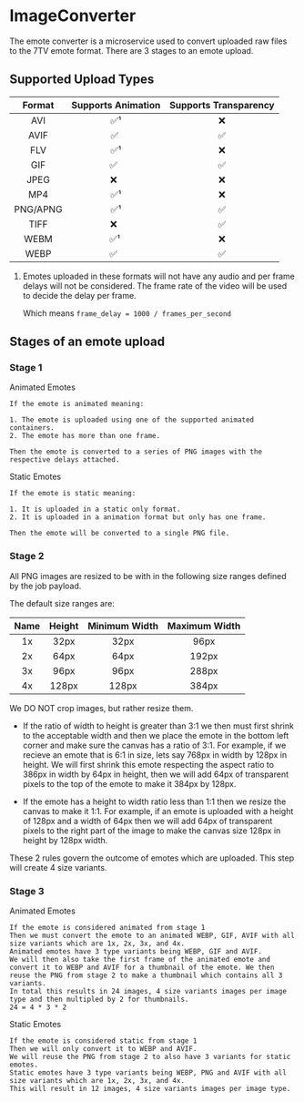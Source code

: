 # ImageConverter

The emote converter is a microservice used to convert uploaded raw files to the 7TV emote format.
There are 3 stages to an emote upload.

## Supported Upload Types

| Format      | Supports Animation | Supports Transparency |
| :---:       | :---:              | :---:                 |
|  AVI        | ✅¹               | ❌                    |
|  AVIF       | ✅ ​               | ✅                    |
|  FLV        | ✅¹               | ❌                    |
|  GIF        | ✅   ​   ​          | ✅                    |
|  JPEG       | ❌   ​  ​           | ❌                    |
|  MP4        | ✅¹               | ❌                    |
|  PNG/APNG   | ✅¹               | ✅                    |
|  TIFF       | ❌ ​ ​              | ✅                    |
|  WEBM       | ✅¹               ​| ❌                    |
|  WEBP       |​​​​ ✅​​   ​        ​     ​| ✅                    |

1. Emotes uploaded in these formats will not have any audio and per frame delays will not be considered. The frame rate of the video will be used to decide the delay per frame.

    Which means `frame_delay = 1000 / frames_per_second`

## Stages of an emote upload

### Stage 1

Animated Emotes

    If the emote is animated meaning:

    1. The emote is uploaded using one of the supported animated containers.
    2. The emote has more than one frame.

    Then the emote is converted to a series of PNG images with the respective delays attached.

Static Emotes

    If the emote is static meaning:

    1. It is uploaded in a static only format.
    2. It is uploaded in a animation format but only has one frame.

    Then the emote will be converted to a single PNG file.

### Stage 2

All PNG images are resized to be with in the following size ranges defined by the job payload.

The default size ranges are:

| Name  | Height | Minimum Width | Maximum Width |
| :---: | :----: | :-----------: | :-----------: |
| 1x    | 32px   | 32px          | 96px          |
| 2x    | 64px   | 64px          | 192px         |
| 3x    | 96px   | 96px          | 288px         |
| 4x    | 128px  | 128px         | 384px         |

We DO NOT crop images, but rather resize them.

- If the ratio of width to height is greater than 3:1 we then must first shrink to the acceptable width and then we place the emote in the bottom left corner and make sure the canvas has a ratio of 3:1. For example, if we recieve an emote that is 6:1 in size, lets say 768px in width by 128px in height. We will first shrink this emote respecting the aspect ratio to 386px in width by 64px in height, then we will add 64px of transparent pixels to the top of the emote to make it 384px by 128px.

- If the emote has a height to width ratio less than 1:1 then we resize the canvas to make it 1:1. For example, if an emote is uploaded with a height of 128px and a width of 64px then we will add 64px of transparent pixels to the right part of the image to make the canvas size 128px in height  by 128px width.

These 2 rules govern the outcome of emotes which are uploaded. This step will create 4 size variants.

### Stage 3

Animated Emotes

    If the emote is considered animated from stage 1
    Then we must convert the emote to an animated WEBP, GIF, AVIF with all size variants which are 1x, 2x, 3x, and 4x.
    Animated emotes have 3 type variants being WEBP, GIF and AVIF.
    We will then also take the first frame of the animated emote and convert it to WEBP and AVIF for a thumbnail of the emote. We then reuse the PNG from stage 2 to make a thumbnail which contains all 3 variants.
    In total this results in 24 images, 4 size variants images per image type and then multipled by 2 for thumbnails.
    24 = 4 * 3 * 2 

Static Emotes

    If the emote is considered static from stage 1
    Then we will only convert it to WEBP and AVIF.
    We will reuse the PNG from stage 2 to also have 3 variants for static emotes.
    Static emotes have 3 type variants being WEBP, PNG and AVIF with all size variants which are 1x, 2x, 3x, and 4x.
    This will result in 12 images, 4 size variants images per image type.
